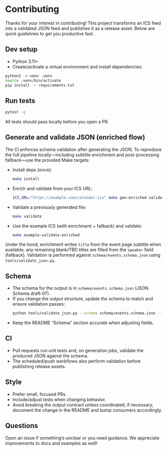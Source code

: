 # Contributing

Thanks for your interest in contributing! This project transforms an ICS feed into a validated JSON feed and publishes it as a release asset. Below are quick guidelines to get you productive fast.

## Dev setup

- Python 3.11+
- Create/activate a virtual environment and install dependencies:

```bash
python3 -m venv .venv
source .venv/bin/activate
pip install -r requirements.txt
```

## Run tests

```bash
pytest -q
```

All tests should pass locally before you open a PR.

## Generate and validate JSON (enriched flow)

The CI enforces schema validation after generating the JSON. To reproduce the full pipeline locally—including subtitle enrichment and post-processing fallback—use the provided Make targets:

- Install deps (once):
  ```bash
  make install
  ```
- Enrich and validate from your ICS URL:
  ```bash
  ICS_URL="https://example.com/calendar.ics" make gen-enriched validate
  ```
- Validate a previously generated file:
  ```bash
  make validate
  ```
- Use the example ICS (with enrichment + fallback) and validate:
  ```bash
  make example-validate-enriched
  ```

Under the hood, enrichment writes `title` from the event page subtitle when available; any remaining blank/TBD titles are filled from the `speaker` field (fallback). Validation is performed against `schema/events.schema.json` using `tools/validate_json.py`.

## Schema

- The schema for the output is in `schema/events.schema.json` (JSON Schema draft-07).
- If you change the output structure, update the schema to match and ensure validation passes:
  ```bash
  python tools/validate_json.py --schema schema/events.schema.json --data events.json
  ```
- Keep the README “Schema” section accurate when adjusting fields.

## CI

- Pull requests run unit tests and, on generation jobs, validate the produced JSON against the schema.
- The scheduled/push workflows also perform validation before publishing release assets.

## Style

- Prefer small, focused PRs.
- Include/adjust tests when changing behavior.
- Avoid breaking the output contract unless coordinated; if necessary, document the change in the README and bump consumers accordingly.

## Questions

Open an issue if something’s unclear or you need guidance. We appreciate improvements to docs and examples as well!